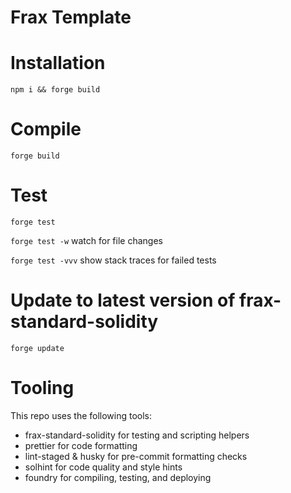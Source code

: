 # Frax Template

# Installation
`npm i && forge build`

# Compile
`forge build`

# Test
`forge test`

`forge test -w` watch for file changes

`forge test -vvv` show stack traces for failed tests

# Update to latest version of frax-standard-solidity
`forge update`

# Tooling
This repo uses the following tools:
- frax-standard-solidity for testing and scripting helpers
- prettier for code formatting
- lint-staged & husky for pre-commit formatting checks
- solhint for code quality and style hints
- foundry for compiling, testing, and deploying

